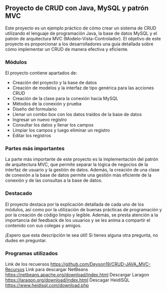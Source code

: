## Proyecto de CRUD con Java, MySQL y patrón MVC

Este proyecto es un ejemplo práctico de cómo crear un sistema de CRUD utilizando el lenguaje de programación Java, la base de datos MySQL y el patrón de arquitectura MVC (Modelo-Vista-Controlador). El objetivo de este proyecto es proporcionar a los desarrolladores una guía detallada sobre cómo implementar un CRUD de manera efectiva y eficiente.

### Módulos

El proyecto contiene apartados de:

- Creación del proyecto y la base de datos
- Creación de modelos y la interfaz de tipo genérica para las acciones CRUD
- Creación de la clase para la conexión hacia MySQL
- Métodos de la conexión y prueba
- Diseño del formulario
- Llenar un combo box con los datos traídos de la base de datos
- Ingresar un nuevo registro
- Consultar los datos y llenar los campos
- Limpiar los campos y luego eliminar un registro
- Editar los registros

### Partes más importantes

La parte más importante de este proyecto es la implementación del patrón de arquitectura MVC, que permite separar la lógica de negocios de la interfaz de usuario y la gestión de datos. Además, la creación de una clase de conexión a la base de datos permite una gestión más eficiente de la conexión y de las consultas a la base de datos.

### Destacado

El proyecto destaca por la explicación detallada de cada uno de los módulos, así como por la utilización de buenas prácticas de programación y por la creación de código limpio y legible. Además, se presta atención a la importancia del feedback de los usuarios y se les anima a compartir el contenido con sus colegas y amigos.

¡Espero que esta descripción te sea útil! Si tienes alguna otra pregunta, no dudes en preguntar.

### Programas utilizados
Link de los recuersos
https://github.com/Deyson19/CRUD-JAVA_MVC-Recursos
Link para descargar NetBeans
https://netbeans.apache.org/download/index.html
Descargar Laragon
https://laragon.org/download/index.html
Descagar HeidiSQL
https://www.heidisql.com/download.php
